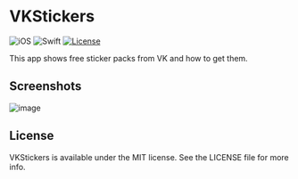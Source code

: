 # VKStickers

![iOS](https://img.shields.io/badge/iOS-10%20-blue)
![Swift](https://img.shields.io/badge/Swift-5-orange?logo=Swift&logoColor=white)
[![License](https://img.shields.io/github/license/romarakhlin/VKStickers)](https://github.com/romarakhlin/VKStickers/blob/master/LICENSE)

This app shows free sticker packs from VK and how to get them.

## Screenshots

![image](./img.jpg)

## License

VKStickers is available under the MIT license. See the LICENSE file for more info.
